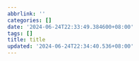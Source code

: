 ```yaml
---
abbrlink: ''
categories: []
date: '2024-06-24T22:33:49.384600+08:00'
tags: []
title: title
updated: '2024-06-24T22:34:40.536+08:00'
---
```

